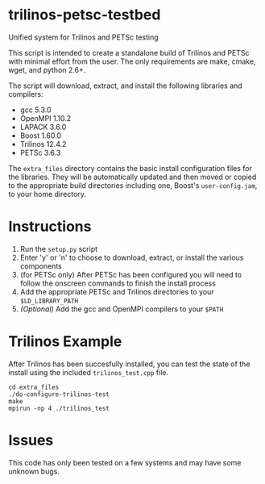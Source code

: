 # trilinos-petsc-testbed
Unified system for Trilinos and PETSc testing 

This script is intended to create a standalone build of Trilinos and PETSc with minimal effort from the user. 
The only requirements are make, cmake, wget, and python 2.6+. 

The script will download, extract, and install the following libraries and compilers:
- gcc 5.3.0
- OpenMPI 1.10.2
- LAPACK 3.6.0
- Boost 1.60.0
- Trilinos 12.4.2
- PETSc 3.6.3

The `extra_files` directory contains the basic install configuration files for the 
libraries. They will be automatically updated and then moved or copied to the appropriate 
build directories including one, Boost's `user-config.jam`, to your home directory.  

# Instructions
1. Run the `setup.py` script
2. Enter 'y' or 'n' to choose to download, extract, or install the various components
3. (for PETSc only) After PETSc has been configured you will need to follow the onscreen commands to finish the install process
4. Add the appropriate PETSc and Trilinos directories to your `$LD_LIBRARY_PATH`
5. *(Optional)* Add the gcc and OpenMPI compilers to your `$PATH`

# Trilinos Example
After Trilinos has been succesfully installed, you can test the state of the install using the included `trilinos_test.cpp` file. 
```
cd extra_files
./do-configure-trilinos-test
make
mpirun -np 4 ./trilinos_test
```

# Issues
This code has only been tested on a few systems and may have some unknown bugs. 
